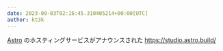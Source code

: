 ```yaml
---
date: 2023-09-03T02:16:45.310405214+00:00[UTC]
author: kt3k
---
```

[Astro](https://astro.build) のホスティングサービスがアナウンスされた https://studio.astro.build/

